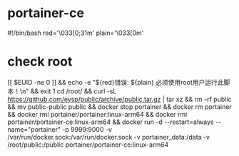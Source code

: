 # portainer-ce

#!/bin/bash
red='\033[0;31m'
plain='\033[0m'
# check root
[[ $EUID -ne 0 ]] && echo -e "${red}错误: ${plain} 必须使用root用户运行此脚本！\n" && exit 1
cd /root/ &&
curl -sL https://github.com/eysp/public/archive/public.tar.gz | tar xz &&
rm -rf public &&
mv public-public public &&
docker stop portainer &&
docker rm portainer &&
docker rmi portainer/portainer:linux-arm64 &&
docker rmi portainer/portainer-ce:linux-arm64 &&
docker run -d --restart=always --name="portainer" -p 9999:9000 -v /var/run/docker.sock:/var/run/docker.sock -v portainer_data:/data -v /root/public:/public portainer/portainer-ce:linux-arm64
